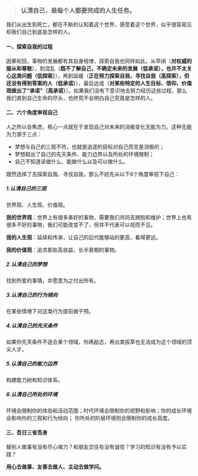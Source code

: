 > ### 认清自己，是每个人都要完成的人生任务。

我们从出生到死亡，都在不断的认知着这个世界，感受着这个世界，似乎很容易忘却我们自己到底是怎样的人。

#### 一、探索自我的过程

因果轮回，事物的发展都有其自身规律，探索自我也同样如此。从早闭（**对权威的服从和尊敬**），到混乱（**既不了解自己，不确定未来的发展（低承诺），也并不太关心这类问题（低探索）**），再到延缓（**正在努力探索自我，寻找自我（高探索），但还没有得到答案的人（低承诺）**），最后达成（**对某些特定的人生目标、信仰、价值观做出了“承诺”（高承诺）**）。如果我们没有下意识地去努力经历这些过程，那么我们直到自己生命的尽头，也终究不会明白自己究竟是怎样的人。

#### 二、六个角度审视自己

人之所以会焦虑，核心一点就在于发现自己对未来的消极变化无能为力。这种无能为力源于三点：

* 梦想与自己的三观不符，也就是追逐的目标对自己而言是消极的；
* 梦想超出了自己的先天条件、能力边界以及所处的环境限制；
* 自己不知道该做什么、能做什么以及可以做什么。

既然选择了去探索自我、寻找自我，那么不妨先从以下6个角度审视下自己：

##### 1.认清自己的三观

世界观、人生观、价值观。

**我的世界观**：世界上有很多美好的事物，需要我们共同去拥抱和维护；世界上也有很多不好的事物，我们可能改变不了，但并不代表可以视而不见。

**我的人生观**：延续和传承，让自己的后代能够站的更高，看得更远。

**我的价值观**：追求那些高收益，长半衰期的事物。

##### 2.认清自己的梦想

找到热爱的事情，并愿意为之付出所有。

##### 3.认清自己的行为倾向

在某些情境下对这类行为提前做干预。

##### 4.认清自己的先天条件

如果你先天条件不适合某个领域，你再励志，再出类拔萃也无法成为这个领域的顶尖人才。

##### 5.认清自己的能力边界

构建能力树和知识体系。

##### 6.认清自己所处的环境

环境会限制你的体验和活动范围；时代环境会限制你的视野和影响；你的成长环境会影响你的三观和行为倾向； 你所处的阶层环境则会限制你的成长高度。

#### 三、吾日三省吾身

替别人做事有没有尽心竭力？和朋友交往有没有诚信？学习的知识有没有予以实践？

**用心去做事、友善去做人、主动去做学问。**

